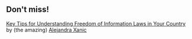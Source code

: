 ## Don't miss!

[Key Tips for Understanding Freedom of Information Laws in Your Country](http://www.icfj.org/blogs/key-tips-understanding-freedom-information-laws-your-country) by (the amazing) [Alejandra Xanic](http://www.icfj.org/alejandra-xanic-von-bertrab-wilhelm)